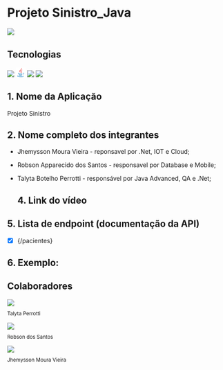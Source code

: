 # Projeto Sinistro_Java

 <img src="https://img.shields.io/badge/status-desenvolvimento-green?style=for-the-badge">

 ## Tecnologias
<div>
  <img src="https://img.shields.io/badge/Java-orange?style=flat&logo=java&logoColor-black">
  <img loading="lazy" src="https://raw.githubusercontent.com/devicons/devicon/master/icons/java/java-original.svg" width="22" background-color="orange" alt="Java Logo">
  <img src="https://img.shields.io/badge/Spring-Boot-blue?style=flat&logo=springboot&logoColor-black">
   <img src="https://img.shields.io/badge/Thymeleaf-pink?style=flat&logo=thymeleaf&logoColor-black">
  
</div>

## 1. Nome da Aplicação

Projeto Sinistro

## 2. Nome completo dos integrantes

* Jhemysson Moura Vieira - reponsavel por .Net, IOT e Cloud;
* Robson Apparecido dos Santos - responsavel por  Database e Mobile; 
* Talyta Botelho Perrotti - responsável por Java Advanced, QA e .Net;

  ## 4. Link do vídeo


## 5. Lista de endpoint (documentação da API)
- [X]  {/pacientes}

## 6. Exemplo:

## Colaboradores
<div>
  <img loading="lazy" src="https://github.com/user-attachments/assets/8574ae05-d0c5-402d-8c1a-bfab17bdf955" width=115><br><sub>Talyta Perrotti</sub>

  <img loading="lazy" src="https://github.com/user-attachments/assets/c62c7bb3-42ce-458d-a317-693cbe9fa743" width=115><br><sub>Robson dos Santos</sub>

  <img loading="lazy" src="https://github.com/user-attachments/assets/82870c27-734c-45d8-b1a8-09bbe58aa994" width=115><br><sub>Jhemysson Moura Vieira</sub>

</div>

